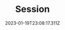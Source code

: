 ---
draft: false
title: Session
# Before you add, verify that the language is supported. Use ISO 639-1 code only without country code. ms instead of ms_MY. If the source language is English, do not add to the list.
languages:
  - en
website: https://www.getsession.org/
cover: /files/session.jpg
tags:
  - Communications & Messaging
categories: 
  - Digital Security Tools
  - Instant Messaging
credits: Text by Khairil Zhafri/EngageMedia.
date: 2023-01-19T23:08:17.311Z
---